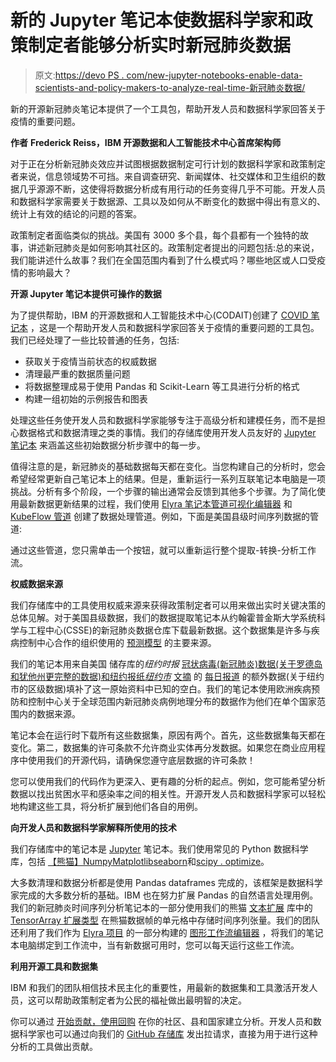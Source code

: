 # 新的 Jupyter 笔记本使数据科学家和政策制定者能够分析实时新冠肺炎数据

> 原文:[https://devo PS . com/new-jupyter-notebooks-enable-data-scientists-and-policy-makers-to-analyze-real-time-新冠肺炎数据/](https://devops.com/new-jupyter-notebooks-enable-data-scientists-and-policy-makers-to-analyze-real-time-covid-19-data/)

新的开源新冠肺炎笔记本提供了一个工具包，帮助开发人员和数据科学家回答关于疫情的重要问题。

**作者** **Frederick Reiss，IBM 开源数据和人工智能技术中心首席架构师**

对于正在分析新冠肺炎效应并试图根据数据制定可行计划的数据科学家和政策制定者来说，信息领域势不可挡。来自调查研究、新闻媒体、社交媒体和卫生组织的数据几乎源源不断，这使得将数据分析成有用行动的任务变得几乎不可能。开发人员和数据科学家需要关于数据源、工具以及如何从不断变化的数据中得出有意义的、统计上有效的结论的问题的答案。

政策制定者面临类似的挑战。美国有 3000 多个县，每个县都有一个独特的故事，讲述新冠肺炎是如何影响其社区的。政策制定者提出的问题包括:总的来说，我们能讲述什么故事？我们在全国范围内看到了什么模式吗？哪些地区或人口受疫情的影响最大？

**开源 Jupyter 笔记本提供可操作的数据**

为了提供帮助，IBM 的开源数据和人工智能技术中心(CODAIT)创建了 [COVID 笔记本](https://github.com/CODAIT/covid-notebooks) ，这是一个帮助开发人员和数据科学家回答关于疫情的重要问题的工具包。我们已经处理了一些比较普通的任务，包括:

*   获取关于疫情当前状态的权威数据
*   清理最严重的数据质量问题
*   将数据整理成易于使用 Pandas 和 Scikit-Learn 等工具进行分析的格式
*   构建一组初始的示例报告和图表

处理这些任务使开发人员和数据科学家能够专注于高级分析和建模任务，而不是担心数据格式和数据清理之类的事情。我们的存储库使用开发人员友好的 [Jupyter 笔记本](https://jupyter.org/) 来涵盖这些初始数据分析步骤中的每一步。

值得注意的是，新冠肺炎的基础数据每天都在变化。当您构建自己的分析时，您会希望经常更新自己笔记本上的结果。但是，重新运行一系列互联笔记本电脑是一项挑战。分析有多个阶段，一个步骤的输出通常会反馈到其他多个步骤。为了简化使用最新数据更新结果的过程，我们使用 [Elyra 笔记本管道可视化编辑器](https://elyra.readthedocs.io/en/latest/getting_started/overview.html#notebook-pipelines-visual-editor) 和 [KubeFlow 管道](https://www.kubeflow.org/docs/pipelines/overview/pipelines-overview/) 创建了数据处理管道。例如，下面是美国县级时间序列数据的管道:

通过这些管道，您只需单击一个按钮，就可以重新运行整个提取-转换-分析工作流。

**权威数据来源**

我们存储库中的工具使用权威来源来获得政策制定者可以用来做出实时关键决策的总体见解。对于美国县级数据，我们的数据提取笔记本从约翰霍普金斯大学系统科学与工程中心(CSSE)的[](https://github.com/CSSEGISandData/COVID-19)新冠肺炎数据仓库下载最新数据。这个数据集是许多与疾病控制中心合作的组织使用的 [预测模型](https://www.cdc.gov/coronavirus/2019-ncov/covid-data/forecasting-us.html) 的主要来源。

我们的笔记本用来自美国 储存库的*纽约时报* [冠状病毒(新冠肺炎)数据(关于罗德岛和犹他州更完整的数据)和纽约报纸*纽约市*](https://github.com/nytimes/covid-19-data) [文摘](https://github.com/thecityny/covid-19-nyc-data) 的 [每日报道](https://github.com/nychealth/coronavirus-data) 的额外数据(关于纽约市的区级数据)填补了这一原始资料中已知的空白。我们的笔记本使用欧洲疾病预防和控制中心关于全球范围内新冠肺炎病例地理分布的数据作为他们在单个国家范围内的数据来源。

笔记本会在运行时下载所有这些数据集，原因有两个。首先，这些数据集每天都在变化。第二，数据集的许可条款不允许商业实体再分发数据。如果您在商业应用程序中使用我们的开源代码，请确保您遵守底层数据的许可条款！

您可以使用我们的代码作为更深入、更有趣的分析的起点。例如，您可能希望分析数据以找出贫困水平和感染率之间的相关性。开源开发人员和数据科学家可以轻松地构建这些工具，将分析扩展到他们各自的用例。

**向开发人员和数据科学家解释所使用的技术**

我们存储库中的笔记本是 [Jupyter](https://jupyter.org/) 笔记本。我们使用常见的 Python 数据科学库，包括 [【熊猫】](https://pandas.pydata.org/)[Numpy](https://numpy.org/)[Matplotlib](https://matplotlib.org/)[seaborn](https://seaborn.pydata.org/)和[scipy . optimize](https://docs.scipy.org/doc/scipy/reference/optimize.html)。

大多数清理和数据分析都是使用 Pandas dataframes 完成的，该框架是数据科学家完成的大多数分析的基础。IBM 也在努力扩展 Pandas 的自然语言处理用例。我们的新冠肺炎时间序列分析笔记本的一部分使用我们的熊猫 [文本扩展](https://github.com/CODAIT/text-extensions-for-pandas) 库中的 [TensorArray 扩展类型](https://github.com/CODAIT/text-extensions-for-pandas) 在熊猫数据帧的单元格中存储时间序列张量。我们的团队还利用了我们作为 [Elyra 项目](https://github.com/elyra-ai/elyra) 的一部分构建的 [图形工作流编辑器](https://elyra.readthedocs.io/en/latest/getting_started/overview.html#notebook-pipelines-visual-editor) ，将我们的笔记本电脑绑定到工作流中，当有新数据可用时，您可以每天运行这些工作流。

**利用开源工具和数据集**

IBM 和我们的团队相信技术民主化的重要性，用最新的数据集和工具激活开发人员，这可以帮助政策制定者为公民的福祉做出最明智的决定。

你可以通过 [开始贡献，使用回购](https://github.com/CODAIT/covid-notebooks) 在你的社区、县和国家建立分析。开发人员和数据科学家也可以通过向我们的 [GitHub 存储库](https://github.com/CODAIT/covid-notebooks) 发出拉请求，直接为用于进行这种分析的工具做出贡献。